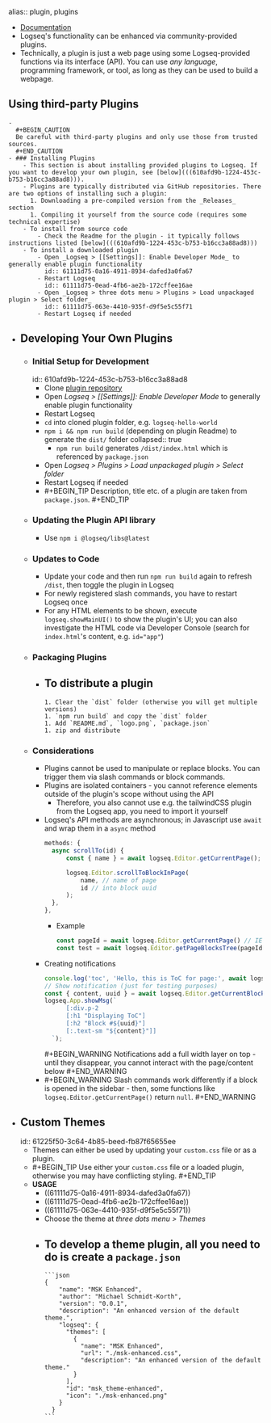 alias:: plugin, plugins

- [Documentation](https://logseq.github.io/plugins/index.html)
- Logseq's functionality can be enhanced via community-provided plugins.
- Technically, a plugin is just a web page using some Logseq-provided functions via its interface (API). You can use _any language_, programming framework, or tool, as long as they can be used to build a webpage.
## Using third-party Plugins
	-
	  #+BEGIN_CAUTION
	  Be careful with third-party plugins and only use those from trusted sources. 
	  #+END_CAUTION
	- ### Installing Plugins
		- This section is about installing provided plugins to Logseq. If you want to develop your own plugin, see [below](((610afd9b-1224-453c-b753-b16cc3a88ad8))).
		- Plugins are typically distributed via GitHub repositories. There are two options of installing such a plugin:
		  1. Downloading a pre-compiled version from the _Releases_ section
		  1. Compiling it yourself from the source code (requires some technical expertise)
		- To install from source code
			- Check the Readme for the plugin - it typically follows instructions listed [below](((610afd9b-1224-453c-b753-b16cc3a88ad8)))
		- To install a downloaded plugin
			- Open _Logseq > [[Settings]]: Enable Developer Mode_ to generally enable plugin functionality
			  id:: 61111d75-0a16-4911-8934-dafed3a0fa67
			- Restart Logseq
			  id:: 61111d75-0ead-4fb6-ae2b-172cffee16ae
			- Open _Logseq > three dots menu > Plugins > Load unpackaged plugin > Select folder_
			  id:: 61111d75-063e-4410-935f-d9f5e5c55f71
			- Restart Logseq if needed
- ## Developing Your Own Plugins
	- ### Initial Setup for Development
	  id:: 610afd9b-1224-453c-b753-b16cc3a88ad8
		- Clone [plugin repository](https://github.com/logseq/logseq-plugin-samples)
		- Open _Logseq > [[Settings]]: Enable Developer Mode_ to generally enable plugin functionality
		- Restart Logseq
		- `cd` into cloned plugin folder, e.g. `logseq-hello-world`
		- `npm i && npm run build` (depending on plugin Readme) to generate the `dist/` folder
		  collapsed:: true
			- `npm run build` generates `/dist/index.html` which is referenced by `package.json`
		- Open _Logseq > Plugins > Load unpackaged plugin > Select folder_
		- Restart Logseq if needed
		-
		  #+BEGIN_TIP
		  Description, title etc. of a plugin are taken from `package.json`.
		  #+END_TIP
	- ### Updating the Plugin API library
		- Use `npm i @logseq/libs@latest`
	- ### Updates to Code
		- Update your code and then run `npm run build` again to refresh `/dist`, then toggle the plugin in Logseq
		- For newly registered slash commands, you have to restart Logseq once
		- For any HTML elements to be shown, execute `logseq.showMainUI()` to show the plugin's UI; you can also investigate the HTML code via Developer Console (search for `index.html`'s content, e.g. `id="app"`)
	- ### Packaging Plugins
		- To distribute  a plugin
			-
			  1. Clear the `dist` folder (otherwise you will get multiple versions)
			  1. `npm run build` and copy the `dist` folder
			  1. Add `README.md`, `logo.png`, `package.json`
			  1. zip and distribute
	- ### Considerations
		- Plugins cannot be used to manipulate or replace blocks. You can trigger them via slash commands or block commands.
		- Plugins are isolated containers - you cannot reference elements outside of the plugin's scope without using the API
			- Therefore, you also cannot use e.g. the tailwindCSS plugin from the Logseq app, you need to import it yourself
		- Logseq's API methods are asynchronous; in Javascript use `await` and wrap them in a `async` method
		  ```js
		  methods: {
		  	async scrollTo(id) {
		  		const { name } = await logseq.Editor.getCurrentPage();
		  
		  		logseq.Editor.scrollToBlockInPage(
		  			name, // name of page
		  			id // into block uuid
		  		);
		  	},
		  },
		  ```
			- Example
			  ```js
			  const pageId = await logseq.Editor.getCurrentPage() // IEditorProxy becomes Editor, IAppProxy becomes App etc. - use IntelliSense!
			  const test = await logseq.Editor.getPageBlocksTree(pageId)
			  ```
		- Creating notifications
		  ```js
		  console.log('toc', 'Hello, this is ToC for page:', await logseq.Editor.getCurrentPage());
		  // Show notification (just for testing purposes)
		  const { content, uuid } = await logseq.Editor.getCurrentBlock();
		  logseq.App.showMsg(`
		  		[:div.p-2
		  		[:h1 "Displaying ToC"]
		  		[:h2 "Block #${uuid}"]
		  		[:.text-sm "${content}"]]
		  	`);
		  ```
		  #+BEGIN_WARNING
		  Notifications add a full width layer on top - until they disappear, you cannot interact with the page/content below
		  #+END_WARNING
		-
		  #+BEGIN_WARNING
		  Slash commands work differently if a block is opened in the sidebar - then, some functions like `logseq.Editor.getCurrentPage()` return `null`.
		  #+END_WARNING
- ## Custom Themes
  id:: 61225f50-3c64-4b85-beed-fb87f65655ee
	- Themes can either be used by updating your `custom.css` file or as a plugin.
	-
	  #+BEGIN_TIP
	  Use either your `custom.css` file or a loaded plugin, otherwise you may have conflicting styling.
	  #+END_TIP
	- **USAGE**
		- ((61111d75-0a16-4911-8934-dafed3a0fa67))
		- ((61111d75-0ead-4fb6-ae2b-172cffee16ae))
		- ((61111d75-063e-4410-935f-d9f5e5c55f71))
		- Choose the theme at _three dots menu > Themes_
		- To develop a theme plugin, all you need to do is create a `package.json`
			-
			  ```json
			  {
			      "name": "MSK Enhanced",
			      "author": "Michael Schmidt-Korth",
			      "version": "0.0.1",
			      "description": "An enhanced version of the default theme.",
			      "logseq": {
			        "themes": [
			          {
			            "name": "MSK Enhanced",
			            "url": "./msk-enhanced.css",
			            "description": "An enhanced version of the default theme."
			          }
			        ],
			        "id": "msk_theme-enhanced",
			        "icon": "./msk-enhanced.png"
			      }
			    }
			  ```